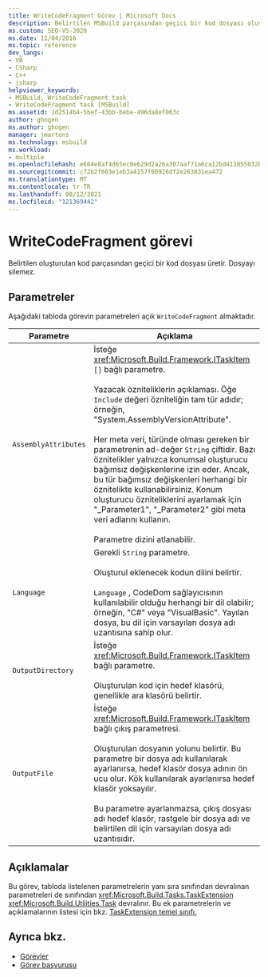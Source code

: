 ```yaml
---
title: WriteCodeFragment Görev | Microsoft Docs
description: Belirtilen MSBuild parçasından geçici bir kod dosyası oluşturmak için WriteCodeFragment görevini nasıl kullandığını öğrenin.
ms.custom: SEO-VS-2020
ms.date: 11/04/2016
ms.topic: reference
dev_langs:
- VB
- CSharp
- C++
- jsharp
helpviewer_keywords:
- MSBuild, WriteCodeFragment task
- WriteCodeFragment task [MSBuild]
ms.assetid: 1d2514b4-5bef-43bb-bebe-496da8ef063c
author: ghogen
ms.author: ghogen
manager: jmartens
ms.technology: msbuild
ms.workload:
- multiple
ms.openlocfilehash: e664e8af4d65ec0e629d2a26a307aaf71a6ca12bd411855032b2ca394a160f93
ms.sourcegitcommit: c72b2f603e1eb3a4157f00926df2e263831ea472
ms.translationtype: MT
ms.contentlocale: tr-TR
ms.lasthandoff: 08/12/2021
ms.locfileid: "121369442"
---
```

# <a name="writecodefragment-task"></a>WriteCodeFragment görevi

Belirtilen oluşturulan kod parçasından geçici bir kod dosyası üretir. Dosyayı silemez.

## <a name="parameters"></a>Parametreler

 Aşağıdaki tabloda görevin parametreleri açık `WriteCodeFragment` almaktadır.

|Parametre|Açıklama|
|---------------|-----------------|
|`AssemblyAttributes`|İsteğe <xref:Microsoft.Build.Framework.ITaskItem> `[]` bağlı parametre.<br /><br /> Yazacak özniteliklerin açıklaması. Öğe `Include` değeri özniteliğin tam tür adıdır; örneğin, "System.AssemblyVersionAttribute".<br /><br /> Her meta veri, türünde olması gereken bir parametrenin ad-değer `String` çiftidir. Bazı öznitelikler yalnızca konumsal oluşturucu bağımsız değişkenlerine izin eder. Ancak, bu tür bağımsız değişkenleri herhangi bir öznitelikte kullanabilirsiniz. Konum oluşturucu özniteliklerini ayarlamak için "_Parameter1", "_Parameter2" gibi meta veri adlarını kullanın.<br /><br /> Parametre dizini atlanabilir.|
|`Language`|Gerekli `String` parametre.<br /><br /> Oluşturul eklenecek kodun dilini belirtir.<br /><br /> `Language` , CodeDom sağlayıcısının kullanılabilir olduğu herhangi bir dil olabilir; örneğin, "C#" veya "VisualBasic". Yayılan dosya, bu dil için varsayılan dosya adı uzantısına sahip olur.|
|`OutputDirectory`|İsteğe <xref:Microsoft.Build.Framework.ITaskItem> bağlı parametre.<br /><br /> Oluşturulan kod için hedef klasörü, genellikle ara klasörü belirtir.|
|`OutputFile`|İsteğe <xref:Microsoft.Build.Framework.ITaskItem> bağlı çıkış parametresi.<br /><br /> Oluşturulan dosyanın yolunu belirtir. Bu parametre bir dosya adı kullanılarak ayarlanırsa, hedef klasör dosya adının ön ucu olur. Kök kullanılarak ayarlanırsa hedef klasör yoksayılır.<br /><br /> Bu parametre ayarlanmazsa, çıkış dosyası adı hedef klasör, rastgele bir dosya adı ve belirtilen dil için varsayılan dosya adı uzantısıdır.|

## <a name="remarks"></a>Açıklamalar

 Bu görev, tabloda listelenen parametrelerin yanı sıra sınıfından devralınan parametreleri de sınıfından <xref:Microsoft.Build.Tasks.TaskExtension> <xref:Microsoft.Build.Utilities.Task> devralınır. Bu ek parametrelerin ve açıklamalarının listesi için bkz. [TaskExtension temel sınıfı.](../msbuild/taskextension-base-class.md)

## <a name="see-also"></a>Ayrıca bkz.

- [Görevler](../msbuild/msbuild-tasks.md)
- [Görev başvurusu](../msbuild/msbuild-task-reference.md)
